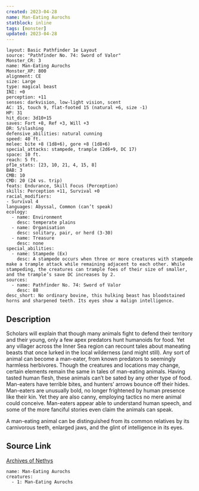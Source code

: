 ```yaml
---
created: 2023-04-28
name: Man-Eating Aurochs
statblock: inline
tags: [monster]
updated: 2023-04-28
---
```

```statblock
layout: Basic Pathfinder 1e Layout
source: "Pathfinder No. 74: Sword of Valor"
Monster_CR: 3
name: Man-Eating Aurochs
Monster_XP: 800
alignment: CE
size: Large
type: magical beast
INI: +0
perception: +11
senses: darkvision, low-light vision, scent
AC: 15, touch 9, flat-footed 15 (natural +6, size -1)
HP: 31
hit_dice: 3d10+15
saves: Fort +8, Ref +3, Will +3
DR: 5/slashing
defensive_abilities: natural cunning
speed: 40 ft.
melee: bite +8 (1d8+6), gore +8 (1d8+6)
special_attacks: stampede, trample (2d6+9, DC 17)
space: 10 ft.
reach: 5 ft.
pf1e_stats: [23, 10, 21, 4, 15, 8]
BAB: 3
CMB: 10
CMD: 20 (24 vs. trip)
feats: Endurance, Skill Focus (Perception)
skills: Perception +11, Survival +0
racial_modifiers:
- Survival 4
languages: Abyssal, Common (can’t speak)
ecology:
  - name: Environment
    desc: temperate plains
  - name: Organisation
    desc: solitary, pair, or herd (3-30)
  - name: Treasure
    desc: none
special_abilities:
  - name: Stampede (Ex)
    desc: A stampede occurs when three or more creatures with stampede make a trample attack while remaining adjacent to each other. While stampeding, the creatures can trample foes of their size of smaller, and the trample’s save DC increases by 2.
sources:
  - name: Pathfinder No. 74: Sword of Valor
    desc: 88
desc_short: No ordinary bovine, this hulking beast has bloodstained horns and sharpened teeth. Its eyes show a malign intelligence.
```
## Description
Scholars will explain that though many animals fight to defend their territory and their young, only a few apex predators hunt humanoids for food. Yet any villager across the Inner Sea region can recount tales about maneating beasts that once lurked in the local wilderness (and might still). Any sort of animal can become a man-eater, from known predators to seemingly harmless herbivores. Though the creatures and locations may change, certain elements remain the same in tales of man-eating animals. Having tasted human flesh, these animals can’t be sated by any other type of food. Man-eaters have terrible bites, and hunters’ arrows bounce off their hides. Man-eaters are unusually bold, no longer frightened by human presence like their kin. Yet they are also canny, employing tactics no mere animal could conceive. Man-eaters appear able to understand human speech, and some of the more fanciful stories even claim the animals can speak.

A man-eating animal can be distinguished from its common relatives by its carnivorous teeth, enlarged jaws, and the glint of intelligence in its eyes.
## Source Link
[Archives of Nethys](https://aonprd.com/MonsterDisplay.aspx?ItemName=Man-Eating%20Aurochs)
```encounter-table
name: Man-Eating Aurochs
creatures:
  - 1: Man-Eating Aurochs
```
